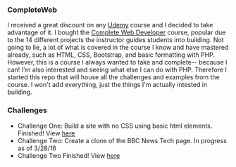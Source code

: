 ### CompleteWeb
I received a great discount on any [Udemy](http://udemy.com) course and I decided to take advantage of it.  I bought the [Complete Web Developer](https://www.udemy.com/complete-web-developer-course/learn/#) course, popular due to the 14 different projects the instructor guides students into building. Not going to lie, a lot of what is covered in the course I know and have mastered already, such as HTML, CSS, Bootstrap, and basic formatting with PHP. However, this is a course I always wanted to take and complete-- because I can! I'm also interested and seeing what else I can do with PHP. Therefore I started this repo that will house all the challenges and examples from the course. I won't add everything, just the things I'm actually intested in building.

### Challenges
* Challenge One: Build a site with no CSS using basic html elements. Finished! View [here](https://github.com/Wilcott321/100DaysOfCode/blob/master/CompleteWeb/chapter_one/challenge_one.html)
* Challenge Two: Create a clone of the BBC News Tech page. In progress as of 3/28/16
* Challenge Two Finished! View [here](https://github.com/Wilcott321/100DaysOfCode/blob/master/CompleteWeb/chapter_two/bbc.html)
